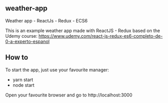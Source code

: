 ## weather-app
Weather app - ReactJs - Redux - ECS6

This is an example weather app made with ReactJS - Redux based on the Udemy course: https://www.udemy.com/react-js-redux-es6-completo-de-0-a-experto-espanol

## How to
To start the app, just use your favourite manager:

- yarn start
- node start

Open your favourite browser and go to http://localhost:3000

